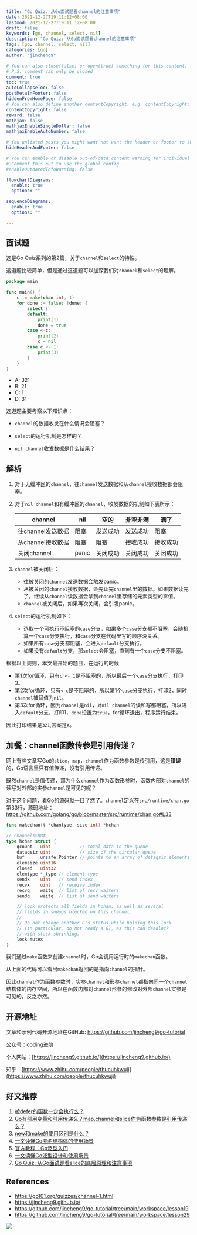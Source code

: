 ```yaml
---
title: "Go Quiz: 从Go面试题看channel的注意事项"
date: 2021-12-27T19:11:12+08:00
lastmod: 2021-12-27T19:11:12+08:00
draft: false
keywords: [go, channel, select, nil]
description: "Go Quiz: 从Go面试题看channel的注意事项"
tags: [go, channel, select, nil]
categories: [go]
author: "jincheng9"

# You can also close(false) or open(true) something for this content.
# P.S. comment can only be closed
comment: true
toc: true
autoCollapseToc: false
postMetaInFooter: false
hiddenFromHomePage: false
# You can also define another contentCopyright. e.g. contentCopyright: "This is another copyright."
contentCopyright: false
reward: false
mathjax: false
mathjaxEnableSingleDollar: false
mathjaxEnableAutoNumber: false

# You unlisted posts you might want not want the header or footer to show
hideHeaderAndFooter: false

# You can enable or disable out-of-date content warning for individual post.
# Comment this out to use the global config.
#enableOutdatedInfoWarning: false

flowchartDiagrams:
  enable: true
  options: ""

sequenceDiagrams: 
  enable: true
  options: ""

---
```


## 面试题

这是Go Quiz系列的第2篇，关于`channel`和`select`的特性。

这道题比较简单，但是通过这道题可以加深我们对`channel`和`select`的理解。

```go
package main

func main() {
	c := make(chan int, 1)
	for done := false; !done; {
		select {
		default:
			print(1)
			done = true
		case <-c:
			print(2)
			c = nil
		case c <- 1:
			print(3)
		}
	}
}
```

- A: 321
- B: 21
- C: 1
- D: 31

这道题主要考察以下知识点：

* `channel`的数据收发在什么情况会阻塞？

* `select`的运行机制是怎样的？

* `nil channel`收发数据是什么结果？

   

## 解析

1. 对于无缓冲区的`channel`，往`channel`发送数据和从`channel`接收数据都会阻塞。

2. 对于`nil channel`和有缓冲区的`channel`，收发数据的机制如下表所示：

   | channel           | nil   | 空的     | 非空非满 | 满了     |
   | ----------------- | ----- | -------- | -------- | -------- |
   | 往channel发送数据 | 阻塞  | 发送成功 | 发送成功 | 阻塞     |
   | 从channel接收数据 | 阻塞  | 阻塞     | 接收成功 | 接收成功 |
   | 关闭channel       | panic | 关闭成功 | 关闭成功 | 关闭成功 |

3. `channel`被关闭后：
   * 往被关闭的`channel`发送数据会触发panic。
   * 从被关闭的`channel`接收数据，会先读完`channel`里的数据。如果数据读完了，继续从`channel`读数据会拿到`channel`里存储的元素类型的零值。
   * `channel`被关闭后，如果再次关闭，会引发panic。

4. `select`的运行机制如下：
   * 选取一个可执行不阻塞的`case`分支，如果多个`case`分支都不阻塞，会随机算一个`case`分支执行，和`case`分支在代码里写的顺序没关系。
   * 如果所有`case`分支都阻塞，会进入`default`分支执行。
   * 如果没有`default`分支，那`select`会阻塞，直到有一个`case`分支不阻塞。

根据以上规则，本文最开始的题目，在运行的时候

* 第1次for循环，只有`c <- 1`是不阻塞的，所以最后一个`case`分支执行，打印3。
* 第2次for循环，只有`<-c`是不阻塞的，所以第1个`case`分支执行，打印2，同时`channel`被赋值为`nil`。
* 第3次for循环，因为`channel`是`nil`，`对nil channel`的读和写都阻塞，所以进入`default`分支，打印1，`done`设置为`true`，for循环退出，程序运行结束。

因此打印结果是`321`,答案是`A`。



## 加餐：channel函数传参是引用传递？

网上有些文章写Go的`slice`，`map`，`channel`作为函数参数是传引用，这是**错误**的，Go语言里只有值传递，没有引用传递。

既然`channel`是值传递，那为什么`channel`作为函数形参时，函数内部对`channel`的读写对外部的实参`channel`是可见的呢？

对于这个问题，看Go的源码就一目了然了。`channel`定义在`src/runtime/chan.go`第33行，源码地址：https://github.com/golang/go/blob/master/src/runtime/chan.go#L33

```go
func makechan(t *chantype, size int) *hchan

// channel结构体
type hchan struct {
	qcount   uint           // total data in the queue
	dataqsiz uint           // size of the circular queue
	buf      unsafe.Pointer // points to an array of dataqsiz elements
	elemsize uint16
	closed   uint32
	elemtype *_type // element type
	sendx    uint   // send index
	recvx    uint   // receive index
	recvq    waitq  // list of recv waiters
	sendq    waitq  // list of send waiters

	// lock protects all fields in hchan, as well as several
	// fields in sudogs blocked on this channel.
	//
	// Do not change another G's status while holding this lock
	// (in particular, do not ready a G), as this can deadlock
	// with stack shrinking.
	lock mutex
}
```

我们通过`make`函数来创建`channel`时，Go会调用运行时的`makechan`函数。

从上面的代码可以看出`makechan`返回的是指向`channel`的指针。

因此`channel`作为函数参数时，实参`channel`和形参`channel`都指向同一个`channel`结构体的内存空间，所以在函数内部对`channel`形参的修改对外部`channel`实参是可见的，反之亦然。



## 开源地址

文章和示例代码开源地址在GitHub: https://github.com/jincheng9/go-tutorial

公众号：coding进阶

个人网站：[https://jincheng9.github.io/](https://jincheng9.github.io/)

知乎：[https://www.zhihu.com/people/thucuhkwuji](https://www.zhihu.com/people/thucuhkwuji)



## 好文推荐

1. [被defer的函数一定会执行么？](https://github.com/jincheng9/go-tutorial/tree/main/workspace/senior/p2)
2. [Go有引用变量和引用传递么？map,channel和slice作为函数参数是引用传递么？](https://github.com/jincheng9/go-tutorial/tree/main/workspace/senior/p3)
3. [new和make的使用区别是什么？](https://github.com/jincheng9/go-tutorial/tree/main/workspace/senior/p4)
4. [一文读懂Go匿名结构体的使用场景](https://github.com/jincheng9/go-tutorial/tree/main/workspace/senior/p5)
5. [官方教程：Go泛型入门](https://github.com/jincheng9/go-tutorial/tree/main/workspace/senior/p6)
6. [一文读懂Go泛型设计和使用场景](https://github.com/jincheng9/go-tutorial/tree/main/workspace/senior/p7)
7. [Go Quiz: 从Go面试题看slice的底层原理和注意事项](https://github.com/jincheng9/go-tutorial/tree/main/workspace/senior/p8)



## References

* https://go101.org/quizzes/channel-1.html
* https://jincheng9.github.io/
* https://github.com/jincheng9/go-tutorial/tree/main/workspace/lesson19
* https://github.com/jincheng9/go-tutorial/tree/main/workspace/lesson29

![](/img/wechat.png)

